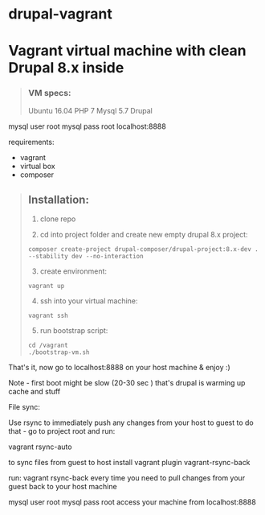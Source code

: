 # drupal-vagrant
# Vagrant virtual machine with clean Drupal 8.x inside

>### VM specs:
> Ubuntu 16.04
> PHP 7
> Mysql 5.7
> Drupal

mysql user root 
mysql pass root
localhost:8888

requirements:
* vagrant
* virtual box
* composer

> ## Installation:
> 
>1)   clone repo
>
>2)   cd into project folder and create new empty drupal 8.x project:
> 
>     composer create-project drupal-composer/drupal-project:8.x-dev . --stability dev --no-interaction
>3)   create environment:
> 
>     vagrant up
>4)   ssh into your virtual machine:
> 
>     vagrant ssh
>5)   run bootstrap script:
> 
>     cd /vagrant
>     ./bootstrap-vm.sh
     

That's it, now go to localhost:8888 on your host machine
   &
enjoy :)


Note - first boot might be slow (20-30 sec ) that's drupal is warming up cache and stuff

File sync:

Use rsync to immediately push any changes from your host to guest
to do that - go to project root and run:

vagrant rsync-auto

to sync files from guest to host install vagrant plugin vagrant-rsync-back

run: vagrant rsync-back
every time you need to pull changes from your guest back to your host machine

mysql user root 
mysql pass root
access your machine from localhost:8888


